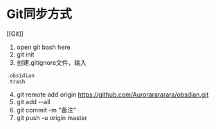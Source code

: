 # Git同步方式
[[Git]]
1. open git bash here
2. git init
3. 创建.gitignore文件，输入
```
.obsidian
.trash
```
4. git remote add origin https://github.com/Aurorarararara/obsdian.git
5. git add --all
6. git commit -m "备注"
7. git push -u origin master

